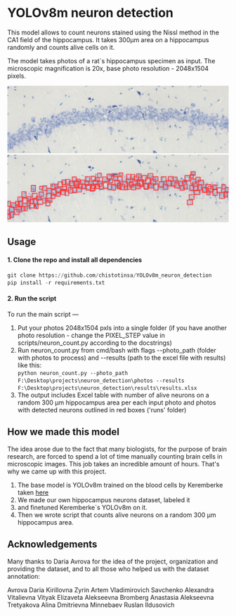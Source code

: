 # YOLOv8m neuron detection

This model allows to count neurons stained using the Nissl method in the CA1 field of the hippocampus.
It takes 300μm area on a hippocampus randomly and counts alive cells on it.

The model takes photos of a rat`s hippocampus specimen as input. The microscopic magnification is 20x, 
base photo resolution - 2048х1504 pixels.

![plot](./readme_pics/hippocampus_raw.jpg)
![plot](./readme_pics/detected_cells.jpg)


## Usage
#### 1. Clone the repo and install all dependencies
```python
git clone https://github.com/chistotinsa/YOLOv8m_neuron_detection
pip install -r requirements.txt
```

#### 2. Run the script
To run the main script — 
1. Put your photos 2048х1504 pxls into a single folder (if you have another photo resolution - change the PIXEL_STEP value in scripts/neuron_count.py according to the docstrings)
2. Run neuron_count.py from cmd/bash with flags --photo_path (folder with photos to process) and --results (path to the excel file with results) like this:  
`python neuron_count.py --photo_path F:\Desktop\projects\neuron_detection\photos --results F:\Desktop\projects\neuron_detection\results\results.xlsx`
4. The output includes Excel table with number of alive neurons on a random
   300 μm hippocampus area per each input photo and photos with detected neurons outlined in red boxes ('runs' folder)

## How we made this model
The idea arose due to the fact that many biologists, for the purpose of brain research, are forced to 
spend a lot of time manually counting brain cells in microscopic images. This job takes an incredible amount of hours. 
That's why we came up with this project.

1. The base model is YOLOv8m trained on the blood cells
   by Keremberke taken [here](https://github.com/keremberke/awesome-yolov8-models)
2. We made our own hippocampus neurons dataset, labeled it
3. and finetuned Keremberke`s YOLOv8m on it.
4. Then we wrote script that counts alive neurons on a random 300 μm hippocampus area.

## Acknowledgements
Many thanks to Daria Avrova for the idea of ​​the project, organization and providing the dataset,
and to all those who helped us with the dataset annotation:

Avrova Daria Kirillovna
Zyrin Artem Vladimirovich
Savchenko Alexandra Vitalievna
Vityak Elizaveta Alekseevna
Bromberg Anastasia Alekseevna
Tretyakova Alina Dmitrievna
Minnebaev Ruslan Ildusovich
